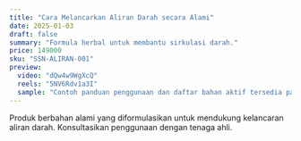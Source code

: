 ```yaml
---
title: "Cara Melancarkan Aliran Darah secara Alami"
date: 2025-01-03
draft: false
summary: "Formula herbal untuk membantu sirkulasi darah."
price: 149000
sku: "SSN-ALIRAN-001"
preview:
  video: "dQw4w9WgXcQ"
  reels: "5NV6Rdv1a3I"
  sample: "Contoh panduan penggunaan dan daftar bahan aktif tersedia pada paket pembelian."
---
```


Produk berbahan alami yang diformulasikan untuk mendukung kelancaran aliran darah. Konsultasikan penggunaan dengan tenaga ahli.
